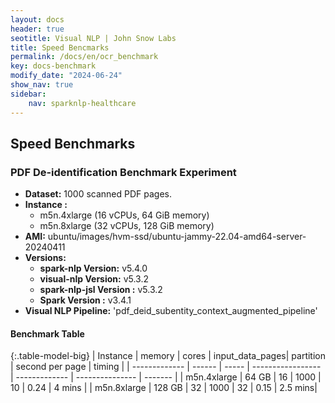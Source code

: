 ```yaml
---
layout: docs
header: true
seotitle: Visual NLP | John Snow Labs
title: Speed Bencmarks
permalink: /docs/en/ocr_benchmark
key: docs-benchmark
modify_date: "2024-06-24"
show_nav: true
sidebar:
    nav: sparknlp-healthcare
---
```


<div class="h3-box" markdown="1">

## Speed Benchmarks

### PDF De-identification Benchmark Experiment

- **Dataset:** 1000 scanned PDF pages.
- **Instance :** 
  - m5n.4xlarge (16 vCPUs, 64 GiB memory) 
  - m5n.8xlarge (32 vCPUs, 128 GiB memory)
- **AMI:** ubuntu/images/hvm-ssd/ubuntu-jammy-22.04-amd64-server-20240411
- **Versions:**
  - **spark-nlp Version:** v5.4.0
  - **visual-nlp Version:** v5.3.2
  - **spark-nlp-jsl Version :** v5.3.2
  - **Spark Version :** v3.4.1
- **Visual NLP Pipeline:** 'pdf_deid_subentity_context_augmented_pipeline'

</div><div class="h3-box" markdown="1">

#### Benchmark Table

{:.table-model-big}
| Instance      | memory | cores | input\_data\_pages| partition     | second per page | timing  |
| ------------- | ------ | ----- | ----------------- | ------------- | --------------- | ------- |
| m5n.4xlarge   | 64 GB  | 16    | 1000              | 10            | 0.24            | 4 mins  |
| m5n.8xlarge   | 128 GB | 32    | 1000              | 32            | 0.15            | 2.5 mins|

</div>